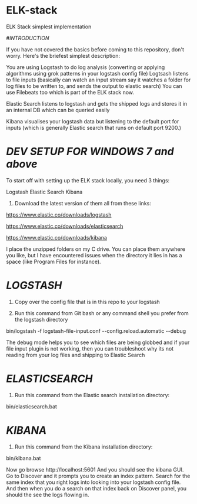 # ELK-stack
ELK Stack simplest implementation

#*INTRODUCTION*

If you have not covered the basics before coming to this repository, don't worry. 
Here's the briefest simplest description:

You are using Logstash to do log analysis (converting or applying algorithms using grok patterns in your logstash config file)
Logtsash listens to file inputs (basically can watch an input stream say it watches a folder for log files to be written to, and sends the output to elastic search) You can use Filebeats too which is part of the ELK stack now.

Elastic Search listens to logstash and gets the shipped logs and stores it in an internal DB which can be queried easily

Kibana visualises your logstash data but listening to the default port for inputs (which is generally Elastic search that runs on default port 9200.) 

# *DEV SETUP FOR WINDOWS 7 and above*

To start off with setting up the ELK stack locally, you need 3 things:

Logstash
Elastic Search
Kibana

1. Download the latest version of them all from these links:

https://www.elastic.co/downloads/logstash

https://www.elastic.co/downloads/elasticsearch

https://www.elastic.co/downloads/kibana


I place the unzipped folders on my C drive. You can place them anywhere you like, but I have encountered issues when the directory it lies in has a space (like Program Files for instance). 

# *LOGSTASH*

1. Copy over the config file that is in this repo to your logstash

2. Run this command from Git bash or any command shell you prefer from the logstash directory

bin/logstash -f logstash-file-input.conf --config.reload.automatic --debug

The debug mode helps you to see which files are being globbed and if your file input plugin is not working, then you can troubleshoot why its not reading from your log files and shipping to Elastic Search

# *ELASTICSEARCH*

1. Run this command from the Elastic search installation directory:

bin/elasticsearch.bat

# *KIBANA*

1. Run this command from the Kibana installation directory:

bin/kibana.bat

Now go browse http://localhost:5601
And you should see the kibana GUI.
Go to Discover and it prompts you to create an index pattern. Search for the same index that you right logs into looking into your logstash config file.
And then when you do a search on that index back on Discover panel, you should the see the logs flowing in.






